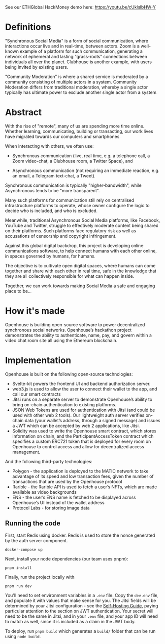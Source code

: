 See our ETHGlobal HackMoney demo here: https://youtu.be/cUkIslbHW-Y

# Definitions

"Synchronous Social Media" is a form of social communication, where interactions occur live and in real-time, between actors. Zoom is a well-known example of a platform for such communication, generating a network of ephemeral and lasting "grass-roots" connections between individuals all over the planet. Clubhouse is another example, with users being invited by existing users.

"Community Moderation" is where a shared service is moderated by a community consisting of multiple actors in a system. Community Moderation differs from traditional moderation, whereby a single actor typically has ultimate power to exclude another single actor from a system.

# Abstract

With the rise of "remote", many of us are spending more time online. Whether learning, communicating, building or transacting, our work lives have migrated towards our computers and smartphones.

When interacting with others, we often use:

- Synchronous communication (live, real time, e.g. a telephone call, a Zoom video-chat, a Clubhouse room, a Twitter Space), and

- Asynchronous communication (not requiring an immediate reaction, e.g. an email, a Telegram text-chat, a Tweet).

Synchronous communication is typically "higher-bandwidth", while Asynchronous tends to be "more transparent".

Many such platforms for communication still rely on centralised infrastructure platforms to operate, whose owner configure the logic to decide who is included, and who is excluded.

Meanwhile, traditional Asynchronous Social Media platforms, like Facebook, YouTube and Twitter, struggle to effectively moderate content being shared on their platforms. Such platforms face regulatory risk as well as accusations of censorship and copyright infringement.

Against this global digital backdrop, this project is developing online communications software, to help connect humans with each other online, in spaces governed by humans, for humans. 

The objective is to cultivate open digital spaces, where humans can come together and share with each other in real time, safe in the knowledge that they are all collectively responsible for what can happen inside.

Together, we can work towards making Social Media a safe and engaging place to be...

# How it's made
Openhouse is building open-source software to power decentralized synchronous social networks. Openhouse’s hackathon project demonstrates the ability to authenticate, name, pay, and govern within a video chat room site all using the Ethereum blockchain.

# Implementation 

Openhouse is built on the following open-source technologies:

* Svelte-kit powers the frontend UI and backend authorization server.
* web3.js  is used to allow the user to connect their wallet to the app, and call our smart contracts
* Jitsi runs on a separate server to demonstrate Openhouse’s ability to bring on-chain authentication to existing platforms.
* JSON Web Tokens are used for authentication with Jitsi (and could be used with other web 2 tools). Our lightweight auth server verifies on-chain data (your wallet’s address, through a signed message) and issues a JWT which can be accepted by web 2 applications, like Jitsi.
* Solidity was used to write the Openhouse smart contract, which stores information on chain, and the ParticipantAccessToken contract which specifies a custom ERC721 token that is deployed for every room on Openhouse to control access and allow for decentralized access management.

And the following third-party technologies:

* Polygon - the application is deployed to the MATIC network to take advantage of its speed and low transaction fees, given the number of transactions that are used by the Openhouse protocol
* Rarible - the Rarible API is used to fetch a user’s NFTs, which are made available as video backgrounds
* ENS - the user’s ENS name is fetched to be displayed across Openhouse’s UI instead of the wallet address
* Protocol Labs - for storing image data

## Running the code

First, start Redis using docker. Redis is used to store the nonce generated by the auth server component.
```
docker-compose up
```

Next, install your node dependencies (our team uses pnpm):

```
pnpm install
```

Finally, run the project locally with

```
pnpm run dev
```

You'll need to set environment variables in a `.env` file. Copy the `dev.env` file, and populate it with values that make sense for you. The Jitsi fields will be determined by your Jitsi configuration - see the [Self-Hosting Guide](https://jitsi.github.io/handbook/docs/devops-guide/devops-guide-docker), paying particular attention to the section on JWT authentication. Your secret will need to be the same in Jitsi, and in your `.env` file, and your app ID will need to match as well, since it is included as a claim in the JWT body.

To deploy, run `pnpm build` which  generates a `build/` folder that can be run using `node build`.

